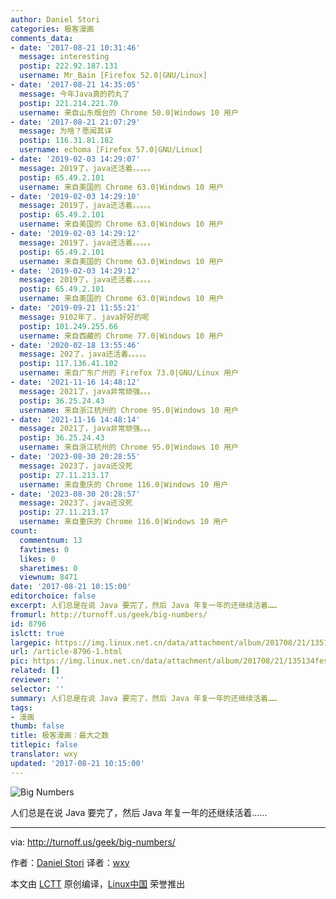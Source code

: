 ```yaml
---
author: Daniel Stori
categories: 极客漫画
comments_data:
- date: '2017-08-21 10:31:46'
  message: interesting
  postip: 222.92.187.131
  username: Mr_Bain [Firefox 52.0|GNU/Linux]
- date: '2017-08-21 14:35:05'
  message: 今年Java真的药丸了
  postip: 221.214.221.70
  username: 来自山东烟台的 Chrome 50.0|Windows 10 用户
- date: '2017-08-21 21:07:29'
  message: 为啥？愿闻其详
  postip: 116.31.81.182
  username: echoma [Firefox 57.0|GNU/Linux]
- date: '2019-02-03 14:29:07'
  message: 2019了，java还活着。。。。。
  postip: 65.49.2.101
  username: 来自美国的 Chrome 63.0|Windows 10 用户
- date: '2019-02-03 14:29:10'
  message: 2019了，java还活着。。。。。
  postip: 65.49.2.101
  username: 来自美国的 Chrome 63.0|Windows 10 用户
- date: '2019-02-03 14:29:12'
  message: 2019了，java还活着。。。。。
  postip: 65.49.2.101
  username: 来自美国的 Chrome 63.0|Windows 10 用户
- date: '2019-02-03 14:29:12'
  message: 2019了，java还活着。。。。。
  postip: 65.49.2.101
  username: 来自美国的 Chrome 63.0|Windows 10 用户
- date: '2019-09-21 11:55:21'
  message: 9102年了. java好好的呢
  postip: 101.249.255.66
  username: 来自西藏的 Chrome 77.0|Windows 10 用户
- date: '2020-02-18 13:55:46'
  message: 202了，java还活着。。。。。
  postip: 117.136.41.102
  username: 来自广东广州的 Firefox 73.0|GNU/Linux 用户
- date: '2021-11-16 14:48:12'
  message: 2021了，java非常顽强。。。
  postip: 36.25.24.43
  username: 来自浙江杭州的 Chrome 95.0|Windows 10 用户
- date: '2021-11-16 14:48:14'
  message: 2021了，java非常顽强。。。
  postip: 36.25.24.43
  username: 来自浙江杭州的 Chrome 95.0|Windows 10 用户
- date: '2023-08-30 20:28:55'
  message: 2023了，java还没死
  postip: 27.11.213.17
  username: 来自重庆的 Chrome 116.0|Windows 10 用户
- date: '2023-08-30 20:28:57'
  message: 2023了，java还没死
  postip: 27.11.213.17
  username: 来自重庆的 Chrome 116.0|Windows 10 用户
count:
  commentnum: 13
  favtimes: 0
  likes: 0
  sharetimes: 0
  viewnum: 8471
date: '2017-08-21 10:15:00'
editorchoice: false
excerpt: 人们总是在说 Java 要完了，然后 Java 年复一年的还继续活着……
fromurl: http://turnoff.us/geek/big-numbers/
id: 8796
islctt: true
largepic: https://img.linux.net.cn/data/attachment/album/201708/21/135134fespkmiv2kgivls8.png.large.jpg
url: /article-8796-1.html
pic: https://img.linux.net.cn/data/attachment/album/201708/21/135134fespkmiv2kgivls8.png.thumb.jpg
related: []
reviewer: ''
selector: ''
summary: 人们总是在说 Java 要完了，然后 Java 年复一年的还继续活着……
tags:
- 漫画
thumb: false
title: 极客漫画：最大之数
titlepic: false
translator: wxy
updated: '2017-08-21 10:15:00'
---
```


![Big Numbers](/data/attachment/album/201708/21/135134fespkmiv2kgivls8.png)


人们总是在说 Java 要完了，然后 Java 年复一年的还继续活着……




---


via: <http://turnoff.us/geek/big-numbers/>


作者：[Daniel Stori](http://turnoff.us/about/) 译者：[wxy](https://github.com/wxy)


本文由 [LCTT](https://github.com/LCTT/TranslateProject) 原创编译，[Linux中国](https://linux.cn/) 荣誉推出